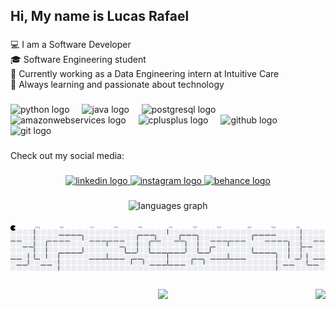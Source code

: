 <h2 align="left">Hi, My name is Lucas Rafael</h2>

###

<p align="left">💻 I am a Software Developer<br>🎓 Software Engineering student<br>🏢 Currently working as a Data Engineering intern at Intuitive Care<br>🚀 Always learning and passionate about technology</p>

###

<div align="left">
  <img src="https://cdn.jsdelivr.net/gh/devicons/devicon/icons/python/python-original.svg" height="40" alt="python logo"  />
  <img width="12" />
  <img src="https://cdn.jsdelivr.net/gh/devicons/devicon/icons/java/java-original.svg" height="40" alt="java logo"  />
  <img width="12" />
  <img src="https://cdn.jsdelivr.net/gh/devicons/devicon/icons/postgresql/postgresql-original.svg" height="40" alt="postgresql logo"  />
  <img width="12" />
  <img src="https://cdn.jsdelivr.net/gh/devicons/devicon/icons/amazonwebservices/amazonwebservices-line-wordmark.svg" height="40" alt="amazonwebservices logo"  />
  <img width="12" />
  <img src="https://cdn.jsdelivr.net/gh/devicons/devicon/icons/cplusplus/cplusplus-original.svg" height="40" alt="cplusplus logo"  />
  <img width="12" />
  <img src="https://cdn.simpleicons.org/github/181717" height="40" alt="github logo"  />
  <img width="12" />
  <img src="https://cdn.simpleicons.org/git/F05032" height="40" alt="git logo"  />
</div>

###

<p align="left">Check out my social media:</p>

###

<div align="center">
  <a href="https://www.linkedin.com/in/lucas-d-39087b31b/" target="_blank">
    <img src="https://img.shields.io/static/v1?message=LinkedIn&logo=linkedin&label=&color=0077B5&logoColor=white&labelColor=&style=for-the-badge" height="40" alt="linkedin logo"  />
  </a>
  <a href="https://www.instagram.com/lucasrraafael_/?next=%2F" target="_blank">
    <img src="https://img.shields.io/static/v1?message=Instagram&logo=instagram&label=&color=E4405F&logoColor=white&labelColor=&style=for-the-badge" height="40" alt="instagram logo"  />
  </a>
  <a href="https://www.behance.net/lucasrafael87" target="_blank">
    <img src="https://img.shields.io/static/v1?message=Behance&logo=behance&label=&color=1769ff&logoColor=white&labelColor=&style=for-the-badge" height="40" alt="behance logo"  />
  </a>
</div>

###

<div align="center">
  <img src="https://github-readme-stats.vercel.app/api/top-langs?username=Lucasrrafael&locale=en&hide_title=false&layout=compact&card_width=320&langs_count=6&theme=radical&hide_border=false&order=2" height="150" alt="languages graph"  />
</div>

###

<picture>
  <source media="(prefers-color-scheme: dark)" srcset="https://raw.githubusercontent.com/Lucasrrafael/Lucasrrafael/output/pacman-contribution-graph-dark.svg">
  <source media="(prefers-color-scheme: light)" srcset="https://raw.githubusercontent.com/Lucasrrafael/Lucasrrafael/output/pacman-contribution-graph.svg">
  <img alt="pacman contribution graph" src="https://raw.githubusercontent.com/Lucasrrafael/Lucasrrafael/output/pacman-contribution-graph.svg">
</picture>

###

<img align="right" height="180" src="https://pa1.aminoapps.com/6816/43a009fb5c8bb2270f59ed37e9148918068ce2e0_hq.gif"  />

###

<div align="center">
  <img height="200" src="https://64.media.tumblr.com/5c76a07c65d02172eb8ba32743219916/tumblr_o9gw23W9Ec1vwtn8so1_540.gifv"  />
</div>

###